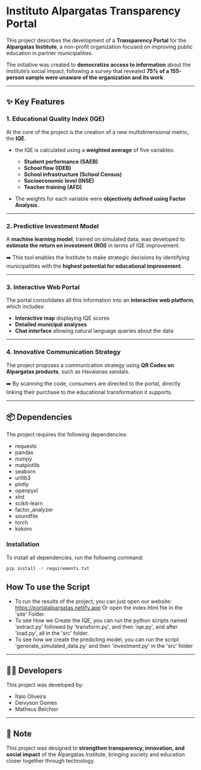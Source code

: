 # Instituto Alpargatas Transparency Portal

This project describes the development of a **Transparency Portal** for the **Alpargatas Institute**, a non-profit organization focused on improving public education in partner municipalities.

The initiative was created to **democratize access to information** about the Institute’s social impact, following a survey that revealed **75% of a 155-person sample were unaware of the organization and its work**.

---

## ✨ Key Features

### 1. Educational Quality Index (IQE)

At the core of the project is the creation of a new multidimensional metric, the **IQE**.

* the IQE is calculated using a **weighted average** of five variables:

  * **Student performance (SAEB)**
  * **School flow (IDEB)**
  * **School infrastructure (School Census)**
  * **Socioeconomic level (INSE)**
  * **Teacher training (AFD)**

* The weights for each variable were **objectively defined using Factor Analysis**.

---

### 2. Predictive Investment Model

A **machine learning model**, trained on simulated data, was developed to **estimate the return on investment (ROI)** in terms of IQE improvement.

➡️ This tool enables the Institute to make strategic decisions by identifying municipalities with the **highest potential for educational improvement**.

---

### 3. Interactive Web Portal

The portal consolidates all this information into an **interactive web platform**, which includes:

* **Interactive map** displaying IQE scores
* **Detailed municipal analyses**
* **Chat interface** allowing natural language queries about the data

---

### 4. Innovative Communication Strategy

The project proposes a communication strategy using **QR Codes on Alpargatas products**, such as Havaianas sandals.

➡️ By scanning the code, consumers are directed to the portal, directly linking their purchase to the educational transformation it supports.

---

## 📦 Dependencies

The project requires the following dependencies:

* requests
* pandas
* numpy
* matplotlib
* seaborn
* urllib3
* plotly
* openpyxl
* xlrd
* scikit-learn
* factor_analyzer
* soundfile
* torch
* kokoro

### Installation

To install all dependencies, run the following command:

```bash
pip install -r requirements.txt
```


## How To use the Script
- To run the results of the project, you can just open our website: 
https://portalalpargatas.netlify.app 
Or open the index.html file in the 'site' Folder.
- To see How we Create the IQE, you can run the python scripts named 'extract.py' followed by 'transform.py', and then 'iqe.py', and after 'load.py', all in the 'src' folder.
- To see how we create the predicting model, you can run the script 'generate_simulated_data.py' and then 'investment.py' in the 'src' folder
---

## 👨‍💻 Developers

This project was developed by:

* Ítalo Oliveira
* Deivyson Gomes
* Matheus Belchior

---

## 📌 Note

This project was designed to **strengthen transparency, innovation, and social impact** of the Alpargatas Institute, bringing society and education closer together through technology.
